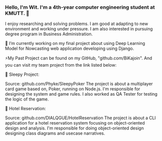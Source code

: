 ### Hello, I'm Wit. I'm a 4th-year computer engineering student at KMUTT. 👋

I enjoy researching and solving problems. I am good at adapting to new environment and working under pressure.
I am also interested in pursuing degree program in Business Administration.

🔭 I’m currently working on my final project about using Deep Learning Model for Nowcasting web application developing using Django.

⚡My Past Project can be found on my GitHub, "github.com/BiKajoin". And you can visit my team project from the link listed below:

  👯 Sleepy Project: 
  
  Source: github.com/Phyke/SleepyPoker
  The project is about a multiplayer card game based on, Poker, running on Node.js. I'm responsible for designing the system and game rules. I also worked as QA Tester    for testing the logic of the game. 

  👯 Hotel Reservation:
  
  Source: github.com/DIALQGUE/HotelReservation
  The project is about a CLI application for a hotel reservation system focusing on object-oriented design and analysis. I'm responsible for doing object-oriented        design   designing class diagrams and usecase narratives.


<!--
**BiKajoin/BiKajoin** is a ✨ _special_ ✨ repository because its `README.md` (this file) appears on your GitHub profile.

Here are some ideas to get you started:

- 🔭 I’m currently working on ...
- 🌱 I’m currently learning ...
- 👯 I’m looking to collaborate on ...
- 🤔 I’m looking for help with ...
- 💬 Ask me about ...
- 📫 How to reach me: ...
- 😄 Pronouns: ...
- ⚡ Fun fact: ...
-->
